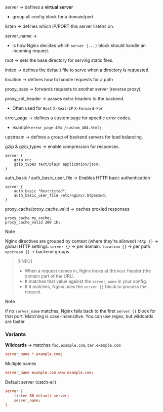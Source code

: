 server ->  defines a **virtual server**
- group all config block for a domain/port.

listen -> defines which IP/PORT this server listens on.

server_name ->
- is how Nginx decides which `server {...}` block should handle an incoming request.

root -> sets the base directory for serving static files.

index -> defines the default file to serve when a directory is requested.

location -> defines how to handle requests for a path

proxy_pass -> forwards requests to another server (reverse proxy).

proxy_set_header -> passes extra headers to the backend.
- Often used for `Host` `X-Real-IP` `X-Forward-For`

error_page -> defines a custom page for specific error codes.
- example `error_page 404 /custom_404.html;`

upstream -> defines a group of backend servers for load balancing.

gzip & gzip_types -> enable compression for responses.

```nginx
server {
	gzip on;
	gzip_types text/plain application/json;
}
```

auth_basic / auth_basic_user_file -> Enables HTTP basic authentication

```nginx
server {
	auth_basic "Restricted";
	auth_basic_user_file /etc/nginx/.htpasswd;
}
```

proxy_cache/proxy_cache_valid -> caches proxied responses

```nginx
proxy_cache my_cache;
proxy_cache_valid 200 1h;
```

> [!NOTE]
> Nginx directives are grouped by context (where they're allowed)
> `http {}` -> global HTTP settings.
> `server {}` -> per domain.
> `location {}` -> per path.
> `upstream {}` -> backend groups.

> [!INFO]
>  - When a request comes in, Nginx looks at the `Host` header (the domain part of the URL).
>  - It matches that value against the `server_name` in your config.
>  - If it matches, Nginx uses the `server {}` block to process the request.

> [!NOTE]
> if no `server_name` matches, Nginx falls back to the first `server {}` block for that port.
> Matching is case-insensitive.
> You can use regex, but wildcards are faster.
### Variants

**Wildcards** -> matches `foo.example.com`, `bar.example.com`
```ini
server_name *.example.com;
```

Multiple names
```ini
server_name example.com www.example.com;
```

Default server (catch-all)
```ini
server {
	listen 80 default_server;
	server_name;
}
```